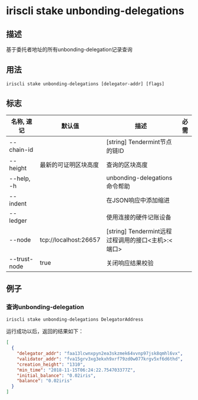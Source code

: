 # iriscli stake unbonding-delegations

## 描述

基于委托者地址的所有unbonding-delegation记录查询

## 用法

```
iriscli stake unbonding-delegations [delegator-addr] [flags]
```

## 标志

| 名称, 速记           | 默认值                     | 描述                                                                 | 必需     |
| ------------------- | -------------------------- | ------------------------------------------------------------------- | -------- |
| --chain-id          |                            | [string] Tendermint节点的链ID                                        |          |
| --height            | 最新的可证明区块高度         | 查询的区块高度                                                       |          |
| --help, -h          |                            | unbonding-delegations命令帮助                                        |          |
| --indent            |                            | 在JSON响应中添加缩进                                                  |          |
| --ledger            |                            | 使用连接的硬件记账设备                                                 |          |
| --node              | tcp://localhost:26657      | [string] Tendermint远程过程调用的接口\<主机>:\<端口>                   |          |
| --trust-node        | true                       | 关闭响应结果校验                                                      |          |

## 例子

### 查询unbonding-delegation

```shell
iriscli stake unbonding-delegations DelegatorAddress
```

运行成功以后，返回的结果如下：

```json
[
  {
    "delegator_addr": "faa13lcwnxpyn2ea3skzmek64vvnp97jsk8qmhl6vx",
    "validator_addr": "fva15grv3xg3ekxh9xrf79zd0w077krgv5xf6d6thd",
    "creation_height": "1310",
    "min_time": "2018-11-15T06:24:22.754703377Z",
    "initial_balance": "0.02iris",
    "balance": "0.02iris"
  }
]
```
